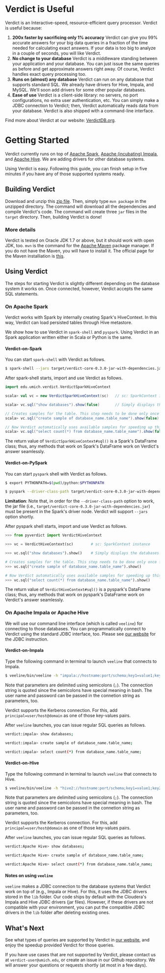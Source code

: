 # Verdict is Useful

Verdict is an Interactive-speed, resource-efficient query processor. Verdict is useful because:

1. **200x faster by sacrificing only 1% accuracy**
   Verdict can give you 99% accurate answers for your big data queries in a
   fraction of the time needed for calculating exact answers. If your data is
   too big to analyze in a couple of seconds, you will like Verdict.
2. **No change to your database**
   Verdict is a middleware standing between your application and your database.
   You can just issue the same queries as before and get approximate answers
   right away. Of course, Verdict handles exact query processing too.
3. **Runs on (almost) any database**
   Verdict can run on any database that supports standard SQL. We already have
   drivers for Hive, Impala, and MySQL. We’ll soon add drivers for some other
   popular databases.
4. **Ease of use**
   Verdict is a client-side library: no servers, no port configurations, no
   extra user authentication, etc. You can simply make a JDBC connection to
   Verdict; then, Verdict automatically reads data from your database. Verdict
   is also shipped with a command-line interface.

Find more about Verdict at our website: [VerdictDB.org](http://verdictdb.org).


# Getting Started

Verdict currently runs on top of [Apache Spark](https://spark.apache.org/), [Apache (incubating) Impala](https://impala.incubator.apache.org/), and [Apache Hive](https://hive.apache.org/). We are adding drivers for other database systems.

Using Verdict is easy. Following this guide, you can finish setup in five minutes if you have any of those supported systems ready.

## Building Verdict

Download and unzip this [zip file](https://github.com/mozafari/verdict/releases/download/v0.3.0/verdict-0.3.0.zip). Then, simply type `mvn package` in the unzipped directory. The command will download all the dependencies and compile Verdict's code. The command will create three `jar` files in the `target` directory. Then, building Verdict is done!

### More details

Verdict is tested on Oracle JDK 1.7 or above, but it should work with open JDK, too. `mvn` is the command for the [Apache Maven](https://maven.apache.org/) package manager. If you do not have the Maven, you will have to install it. The official page for the Maven installiation is [this](https://maven.apache.org/install.html).


## Using Verdict

The steps for starting Verdict is slightly different depending on the database system it works on. Once connected, however, Verdict accepts the same SQL statements.


### On Apache Spark

Verdict works with Spark by internally creating Spark's HiveContext. In this way, Verdict can load persisted tables through Hive metastore.

We show how to use Verdict in `spark-shell` and `pyspark`. Using Verdict in an Spark application written either in Scala or Python is the same.

#### Verdict-on-Spark

You can start `spark-shell` with Verdict as follows.

```bash
$ spark-shell --jars target/verdict-core-0.3.0-jar-with-dependencies.jar
```

After spark-shell starts, import and use Verdict as follows.

```scala
import edu.umich.verdict.VerdictSparkHiveContext

scala> val vc = new VerdictSparkHiveContext(sc)   // sc: SparkContext instance

scala> vc.sql("show databases").show(false)       // Simply displays the databases (or often called schemas)

// Creates samples for the table. This step needs to be done only once for the table.
scala> vc.sql("create sample of database_name.table_name").show(false)

// Now Verdict automatically uses available samples for speeding up this query.
scala> vc.sql("select count(*) from database_name.table_name").show(false)
```

The return value of `VerdictSparkHiveContext#sql()` is a Spark's DataFrame class; thus, any methods that work on Spark's DataFrame work on Verdict's answer seamlessly.


#### Verdict-on-PySpark

You can start `pyspark` shell with Verdict as follows.

```bash
$ export PYTHONPATH=$(pwd)/python:$PYTHONPATH

$ pyspark --driver-class-path target/verdict-core-0.3.0-jar-with-dependencies.jar
```

**Limitation**: Note that, in order for the `--driver-class-path` option to work, the jar file (i.e., `target/verdict-core-0.3.0-jar-with-dependencies.jar`) must be present in the Spark's driver node. Verdict will support `--jars` option shortly.

After pyspark shell starts, import and use Verdict as follows.

```python
>>> from pyverdict import VerdictHiveContext

>>> vc = VerdictHiveContext(sc)        # sc: SparkContext instance

>>> vc.sql("show databases").show()    # Simply displays the databases (or often called schemas)

# Creates samples for the table. This step needs to be done only once for the table.
>>> vc.sql("create sample of database_name.table_name").show()

# Now Verdict automatically uses available samples for speeding up this query.
>>> vc.sql("select count(*) from database_name.table_name").show()
```

The return value of `VerdictHiveContext#sql()` is a pyspark's DataFrame class; thus, any methods that work on pyspark's DataFrame work on Verdict's answer seamlessly.


### On Apache Impala or Apache Hive

We will use our command line interface (which is called `veeline`) for connecting to those databases. You can programmatically connect to Verdict using the standard JDBC interface, too. Please see [our website](http://verdictdb.org) for the JDBC instruction.

#### Verdict-on-Impala

Type the following command in terminal to launch `veeline` that connects to Impala.

```bash
$ veeline/bin/veeline -h "impala://hostname:port/schema;key1=value1;key2=value2;..." -u username -p password
```

Note that parameters are delimited using semicolons (`;`). The connection string is quoted since the semicolons have special meaning in bash. The user name and password can be passed in the connetion string as parameters, too.

Verdict supports the Kerberos connection. For this, add `principal=user/host@domain` as one of those key-values pairs.

After `veeline` launches, you can issue regular SQL queries as follows.

```bash
verdict:impala> show databases;

verdict:impala> create sample of database_name.table_name;

verdict:impala> select count(*) from database_name.table_name;
```

#### Verdict-on-Hive

Type the following command in terminal to launch `veeline` that connects to Hive.

```bash
$ veeline/bin/veeline -h "hive2://hostname:port/schema;key1=value1;key2=value2;..." -u username -p password
```

Note that parameters are delimited using semicolons (`;`). The connection string is quoted since the semicolons have special meaning in bash. The user name and password can be passed in the connetion string as parameters, too.

Verdict supports the Kerberos connection. For this, add `principal=user/host@domain` as one of those key-values pairs.

After `veeline` launches, you can issue regular SQL queries as follows.

```bash
verdict:Apache Hive> show databases;

verdict:Apache Hive> create sample of database_name.table_name;

verdict:Apache Hive> select count(*) from database_name.table_name;
```

#### Notes on using `veeline`

`veeline` makes a JDBC connection to the database systems that Verdict work on top of (e.g., Impala or Hive). For this, it uses the JDBC drivers stored in the `lib` folder. Our code ships by default with the Cloudera's Impala and Hive JDBC drivers (jar files). However, if these drivers are not compatible with your environment, you can put the compatible JDBC drivers in the `lib` folder after deleting existing ones.


## What's Next

See what types of queries are supported by Verdict in [our website](http://verdictdb.org), and enjoy the speedup provided Verdict for those queries.

If you have use cases that are not supported by Verdict, please contact us at `verdict-user@umich.edu`, or create an issue in our Github repository. We will answer your questions or requests shortly (at most in a few days).
